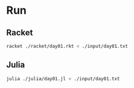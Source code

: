 # Run

## Racket

```bash
racket ./racket/day01.rkt < ./input/day01.txt
```

## Julia

```bash
julia ./julia/day01.jl < ./input/day01.txt
```

